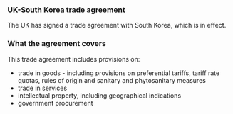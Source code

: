 ### UK-South Korea trade agreement

The UK has signed a trade agreement with South Korea, which is in effect.

### What the agreement covers

This trade agreement includes provisions on:

- trade in goods - including provisions on preferential tariffs, tariff rate quotas, rules of origin and sanitary and phytosanitary measures
- trade in services
- intellectual property, including geographical indications
- government procurement

